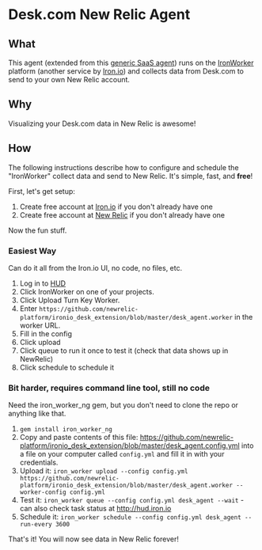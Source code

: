 # Desk.com New Relic Agent

## What

This agent (extended from this [generic SaaS agent](https://github.com/newrelic-platform/ironworker_saas_agent))
runs on the [IronWorker](http://iron.io/worker) platform (another service by [Iron.io](http://iron.io)) and collects data from
Desk.com to send to your own New Relic account.

## Why

Visualizing your Desk.com data in New Relic is awesome!

## How

The following instructions describe how to configure and schedule the "IronWorker"
collect data and send to New Relic. It's simple, fast, and **free**!

First, let's get setup:

1. Create free account at [Iron.io](http://iron.io) if you don't already have one
1. Create free account at [New Relic](http://newrelic.com) if you don't already have one

Now the fun stuff.

### Easiest Way

Can do it all from the Iron.io UI, no code, no files, etc.

1. Log in to [HUD](https://hud.iron.io)
1. Click IronWorker on one of your projects.
1. Click Upload Turn Key Worker.
1. Enter `https://github.com/newrelic-platform/ironio_desk_extension/blob/master/desk_agent.worker` in the worker URL.
1. Fill in the config
1. Click upload
1. Click queue to run it once to test it (check that data shows up in NewRelic)
1. Click schedule to schedule it

### Bit harder, requires command line tool, still no code

Need the iron_worker_ng gem, but you don't need to clone the repo or anything like that.

1. `gem install iron_worker_ng`
1. Copy and paste contents of this file: https://github.com/newrelic-platform/ironio_desk_extension/blob/master/desk_agent.config.yml into a file on your computer called `config.yml` and fill it in with your credentials.
1. Upload it: `iron_worker upload --config config.yml https://github.com/newrelic-platform/ironio_desk_extension/blob/master/desk_agent.worker --worker-config config.yml`
1. Test it: `iron_worker queue --config config.yml desk_agent --wait` - can also check task status at http://hud.iron.io
1. Schedule it: `iron_worker schedule --config config.yml desk_agent --run-every 3600`

That's it! You will now see data in New Relic forever!
